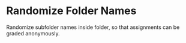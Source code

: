 # Randomize Folder Names

Randomize subfolder names inside folder, so that assignments can be graded anonymously.
